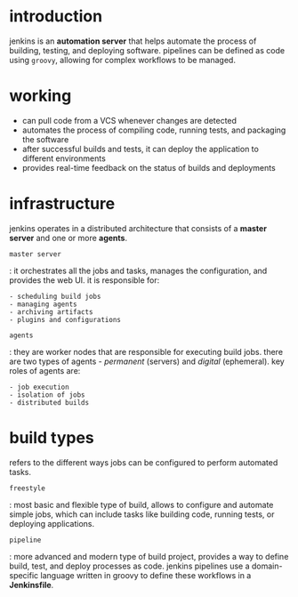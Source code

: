 # introduction

jenkins is an **automation server** that helps automate the process of building, testing, and deploying software. pipelines can be defined as code using `groovy`, allowing for complex workflows to be managed.

# working

- can pull code from a VCS whenever changes are detected
- automates the process of compiling code, running tests, and packaging the software
- after successful builds and tests, it can deploy the application to different environments
- provides real-time feedback on the status of builds and deployments

# infrastructure

jenkins operates in a distributed architecture that consists of a **master server** and one or more **agents**.

`master server`

:   it orchestrates all the jobs and tasks, manages the configuration, and provides the web UI. it is responsible for:

    - scheduling build jobs
    - managing agents
    - archiving artifacts
    - plugins and configurations

`agents`

:   they are worker nodes that are responsible for executing build jobs. there are two types of agents - *permanent* (servers) and *digital* (ephemeral). key roles of agents are:

    - job execution
    - isolation of jobs
    - distributed builds

# build types

refers to the different ways jobs can be configured to perform automated tasks.

`freestyle`

:   most basic and flexible type of build, allows to configure and automate simple jobs, which can include tasks like building code, running tests, or deploying applications.

`pipeline`

:   more advanced and modern type of build project, provides a way to define build, test, and deploy processes as code. jenkins pipelines use a domain-specific language written in groovy to define these workflows in a **Jenkinsfile**.
